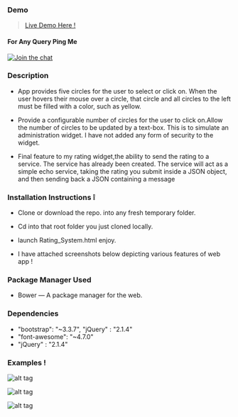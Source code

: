 ### Demo 

> [Live Demo Here !](https://mytestui.herokuapp.com/)

#### For Any Query Ping Me

[![Join the chat](https://img.shields.io/badge/gitter-join%20chat%20%E2%86%92-brightgreen.svg)](https://gitter.im/divyanshu001)

### Description 

* App provides five circles for the user to select or click on.
  When the user hovers their mouse over a circle, that circle and all circles to the left must be filled with a color, such     as yellow.
  
* Provide a configurable number of circles for the user to click on.Allow the number of circles to be updated by a text-box.
  This is to simulate an administration widget.
  I have not added any form of security to the widget.
  
* Final feature to my rating widget,the ability to send the rating to a service.
  The service has already been created. The service will act as a simple echo service,
  taking the rating you submit inside a JSON object, and then sending back a JSON containing a message


### Installation Instructions :grey_exclamation:

* Clone or download the repo. into any fresh temporary folder.

* Cd into that root folder you just cloned locally.

* launch Rating_System.html enjoy. 

* I have attached screenshots below depicting various features of web app !



### Package Manager Used 

* Bower — A package manager for the web.

### Dependencies

*  "bootstrap": "~3.3.7",  "jQuery" : "2.1.4"
*  "font-awesome": "~4.7.0" 
*  "jQuery" : "2.1.4"


### Examples !


![alt tag](https://github.com/divyanshu-rawat/A_Rating_Jquery_Widget/blob/master/examples-img/amazon-icon.png)

![alt tag](https://github.com/divyanshu-rawat/A_Rating_Jquery_Widget/blob/master/examples-img/mozilla-icon.png)

![alt tag](https://github.com/divyanshu-rawat/A_Rating_Jquery_Widget/blob/master/examples-img/apple-icon.png)
